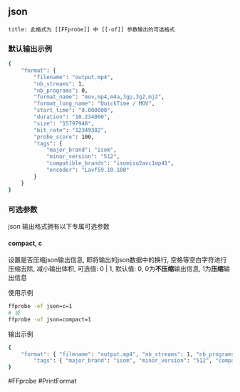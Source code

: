 ## json
```ad-info
title: 此格式为 [[FFprobe]] 中 [[-of]] 参数输出的可选格式
```

### 默认输出示例
```bash
{
    "format": {
        "filename": "output.mp4",
        "nb_streams": 1,
        "nb_programs": 0,
        "format_name": "mov,mp4,m4a,3gp,3g2,mj2",
        "format_long_name": "QuickTime / MOV",
        "start_time": "0.000000",
        "duration": "10.234000",
        "size": "15797948",
        "bit_rate": "12349382",
        "probe_score": 100,
        "tags": {
            "major_brand": "isom",
            "minor_version": "512",
            "compatible_brands": "isomiso2avc1mp41",
            "encoder": "Lavf59.10.100"
        }
    }
}
```

### 可选参数
json 输出格式拥有以下专属可选参数

#### compact, c
设置是否压缩json输出信息, 即将输出的json数据中的换行, 空格等空白字符进行压缩去除, 减小输出体积, 可选值: 0 \| 1, 默认值: 0, 0为**不压缩**输出信息, 1为**压缩**输出信息

使用示例
```bash
ffprobe -of json=c=1
# 或
ffprobe -of json=compact=1
```

输出示例
```bash
{
    "format": { "filename": "output.mp4", "nb_streams": 1, "nb_programs": 0, "format_name": "mov,mp4,m4a,3gp,3g2,mj2", "format_long_name": "QuickTime / MOV", "start_time": "0.000000", "duration": "10.234000", "size": "15797948", "bit_rate": "12349382", "probe_score": 100,
        "tags": { "major_brand": "isom", "minor_version": "512", "compatible_brands": "isomiso2avc1mp41", "encoder": "Lavf59.10.100" } }
}
```

#FFprobe #PrintFormat 